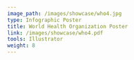 ```yaml
---
image_path: /images/showcase/who4.jpg
type: Infographic Poster
title: World Health Organization Poster
link: /images/showcase/who4.pdf
tools: Illustrator
weight: 8
---
```

